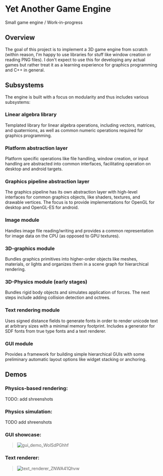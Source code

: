 # Yet Another Game Engine
Small game engine / Work-in-progress

## Overview
The goal of this project is to implement a 3D game engine from scratch (within reason, I'm happy to use libraries for stuff like window creation or reading PNG files). I don't expect to use this for developing any actual games but rather treat it as a learning experience for graphics programming and C++ in general.

## Subsystems
The engine is built with a focus on modularity and thus includes various subsystems:

### Linear algebra library
Templated library for linear algebra operations, including vectors, matrices, and quaternions, as well as common numeric operations required for graphics programming.
### Platform abstraction layer
Platform specific operations like file handling, window creation, or input handling are abstracted into common interfaces, facilitating operation on desktop and android targets.
### Graphics pipeline abstraction layer
The graphics pipeline has its own abstraction layer with high-level interfaces for common graphics objects, like shaders, textures, and drawable vertices. The focus is to provide implementations for OpenGL for desktop and OpenGL-ES for android.
### Image module
Handles image file reading/writing and provides a common representation for image data on the CPU (as opposed to GPU textures). 
### 3D-graphics module
Bundles graphics primitives into higher-order objects like meshes, materials, or lights and organizes them in a scene graph for hierarchical rendering.   
### 3D-Physics module (early stages)
Bundles rigid body objects and simulates application of forces. The next steps include adding collision detection and octrees.  
### Text rendering module
Uses signed distance fields to generate fonts in order to render unicode text at arbitrary sizes with a minimal memory footprint. Includes a generator for SDF fonts from true type fonts and a text renderer.
### GUI module
Provides a framework for building simple hierarchical GUIs with some preliminary automatic layout options like widget stacking or anchoring.  

## Demos
### Physics-based rendering:
TODO: add shreenshots

### Physics simulation:
TODO add shreenshots

### GUI showcase:
>![gui_demo_WolSdPGhhf](https://github.com/NiklasReiche/yage/assets/29310846/2a8c30e1-f8b3-4e37-9a8d-a6393054becd)

### Text renderer:
>![text_renderer_ZNWA41Qhvw](https://github.com/NiklasReiche/yage/assets/29310846/ea7f4650-f3eb-466a-896e-8f0691aa0f96)



